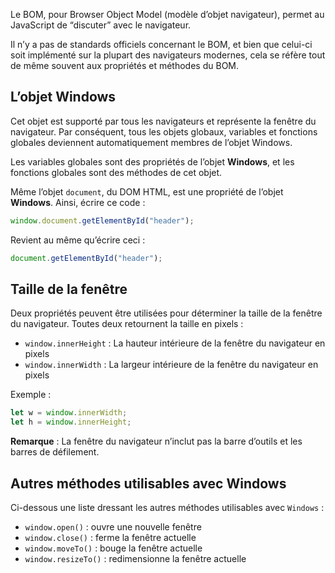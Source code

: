 Le BOM, pour Browser Object Model (modèle d’objet navigateur), permet au JavaScript de “discuter” avec le navigateur. 

Il n’y a pas de standards officiels concernant le BOM, et bien que celui-ci soit implémenté sur la plupart des navigateurs modernes, cela se réfère tout de même souvent aux propriétés et méthodes du BOM.

## L’objet Windows

Cet objet est supporté par tous les navigateurs et représente la fenêtre du navigateur. Par conséquent, tous les objets globaux, variables et fonctions globales deviennent automatiquement membres de l’objet Windows.

Les variables globales sont des propriétés de l’objet **Windows**, et les fonctions globales sont des méthodes de cet objet.

Même l’objet ```document```, du DOM HTML, est une propriété de l’objet **Windows**. Ainsi, écrire ce code :

```js
window.document.getElementById("header");
```

Revient au même qu’écrire ceci :

```js
document.getElementById("header");
```

## Taille de la fenêtre

Deux propriétés peuvent être utilisées pour déterminer la taille de la fenêtre du navigateur. Toutes deux retournent la taille en pixels :

- ```window.innerHeight``` : La hauteur intérieure de la fenêtre du navigateur en pixels
- ```window.innerWidth``` : La largeur intérieure de la fenêtre du navigateur en pixels

Exemple :

```js
let w = window.innerWidth;
let h = window.innerHeight;
```

__Remarque__ : La fenêtre du navigateur n’inclut pas la barre d’outils et les barres de défilement.

## Autres méthodes utilisables avec Windows

Ci-dessous une liste dressant les autres méthodes utilisables avec ```Windows``` :

- ```window.open()``` : ouvre une nouvelle fenêtre
- ```window.close()``` : ferme la fenêtre actuelle
- ```window.moveTo()``` : bouge la fenêtre actuelle
- ```window.resizeTo()``` : redimensionne la fenêtre actuelle